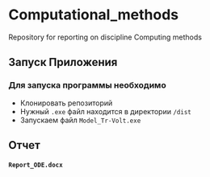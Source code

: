 # Computational_methods
 Repository for reporting on discipline Computing methods
 
 
 
 Запуск Приложения
-----------------------------------
 
 ### Для запуска программы необходимо 
 
 
* Клонировать репозиторий
* Нужный `.exe` файл находится в директории `/dist`
* Запускаем файл `Model_Tr-Volt.exe`
 
 
 Отчет 
-----------------------------------

#### **`Report_ODE.docx`**
